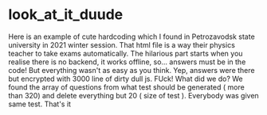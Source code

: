 # look_at_it_duude
Here is an example of cute hardcoding which I found in Petrozavodsk state university in 2021 winter session.
That html file is a way their physics teacher to take exams automatically.
The hilarious part starts when you realise there is no backend, it works offline, so...  answers must be in the code!
But everything wasn't as easy as you think. Yep, answers were there but encrypted with 3000 line of dirty dull js. FUck!
What did we do?
We found the array of questions from what test should be generated ( more than 320) and delete everything but 20 ( size of test ).
Everybody was given same test. That's it
